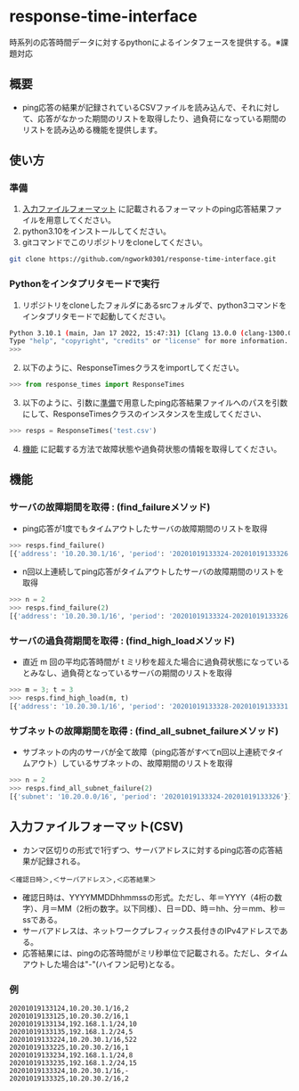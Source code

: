 # response-time-interface
時系列の応答時間データに対するpythonによるインタフェースを提供する。※課題対応

## 概要
* ping応答の結果が記録されているCSVファイルを読み込んで、それに対して、応答がなかった期間のリストを取得したり、過負荷になっている期間のリストを読み込める機能を提供します。

## 使い方
### 準備
1. [入力ファイルフォーマット](#入力ファイルフォーマット(CSV)) に記載されるフォーマットのping応答結果ファイルを用意してください。
2. python3.10をインストールしてください。
3. gitコマンドでこのリポジトリをcloneしてください。
``` bash
git clone https://github.com/ngwork0301/response-time-interface.git
```

### Pythonをインタプリタモードで実行
1. リポジトリをcloneしたフォルダにあるsrcフォルダで、python3コマンドをインタプリタモードで起動してください。
``` bash
Python 3.10.1 (main, Jan 17 2022, 15:47:31) [Clang 13.0.0 (clang-1300.0.29.30)] on darwin
Type "help", "copyright", "credits" or "license" for more information.
>>> 
```

2. 以下のように、ResponseTimesクラスをimportしてください。
``` Python
>>> from response_times import ResponseTimes
```

3. 以下のように、引数に[準備](#準備)で用意したping応答結果ファイルへのパスを引数にして、ResponseTimesクラスのインスタンスを生成してください、
``` Python
>>> resps = ResponseTimes('test.csv')
```

4. [機能](#機能) に記載する方法で故障状態や過負荷状態の情報を取得してください。


## 機能
### サーバの故障期間を取得 : (find_failureメソッド)
* ping応答が1度でもタイムアウトしたサーバの故障期間のリストを取得

``` Python
>>> resps.find_failure()
[{'address': '10.20.30.1/16', 'period': '20201019133324-20201019133326'}]
```

* n回以上連続してping応答がタイムアウトしたサーバの故障期間のリストを取得

``` Python
>>> n = 2
>>> resps.find_failure(2)
[{'address': '10.20.30.1/16', 'period': '20201019133324-20201019133326'}]
```

### サーバの過負荷期間を取得 : (find_high_loadメソッド)
* 直近 m 回の平均応答時間が t ミリ秒を超えた場合に過負荷状態になっているとみなし、過負荷となっているサーバの期間のリストを取得

``` Python
>>> m = 3; t = 3
>>> resps.find_high_load(m, t)
[{'address': '10.20.30.1/16', 'period': '20201019133328-20201019133331'}]
```

### サブネットの故障期間を取得 : (find_all_subnet_failureメソッド)
* サブネットの内のサーバが全て故障（ping応答がすべてn回以上連続でタイムアウト）しているサブネットの、故障期間のリストを取得

``` Python
>>> n = 2
>>> resps.find_all_subnet_failure(2)
[{'subnet': '10.20.0.0/16', 'period': '20201019133324-20201019133326'}]
```

## 入力ファイルフォーマット(CSV)
* カンマ区切りの形式で1行ずつ、サーバアドレスに対するping応答の応答結果が記録される。
```
＜確認日時＞,＜サーバアドレス＞,＜応答結果＞
```

* 確認日時は、YYYYMMDDhhmmssの形式。ただし、年＝YYYY（4桁の数字）、月＝MM（2桁の数字。以下同様）、日＝DD、時＝hh、分＝mm、秒＝ssである。
* サーバアドレスは、ネットワークプレフィックス長付きのIPv4アドレスである。
* 応答結果には、pingの応答時間がミリ秒単位で記載される。ただし、タイムアウトした場合は"-"(ハイフン記号)となる。

### 例 
```
20201019133124,10.20.30.1/16,2
20201019133125,10.20.30.2/16,1
20201019133134,192.168.1.1/24,10
20201019133135,192.168.1.2/24,5
20201019133224,10.20.30.1/16,522
20201019133225,10.20.30.2/16,1
20201019133234,192.168.1.1/24,8
20201019133235,192.168.1.2/24,15
20201019133324,10.20.30.1/16,-
20201019133325,10.20.30.2/16,2
```




